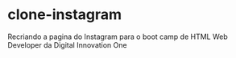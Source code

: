 # clone-instagram
Recriando a pagina do Instagram para o boot camp de HTML Web Developer da Digital Innovation One
